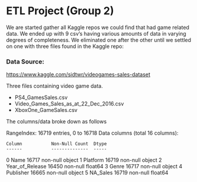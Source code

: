 # ETL Project (Group 2)

We are started gather all Kaggle repos we could find that had game related data. We ended up with 9 csv’s having various amounts of data in varying degrees of completeness. We eliminated one after the other until we settled on one with three files found in the Kaggle repo:

### Data Source:

https://www.kaggle.com/sidtwr/videogames-sales-dataset

Three files containing video game data.

- PS4_GamesSales.csv
- Video_Games_Sales_as_at_22_Dec_2016.csv
- XboxOne_GameSales.csv

The columns/data broke down as follows

RangeIndex: 16719 entries, 0 to 16718
Data columns (total 16 columns):

    Column           Non-Null Count  Dtype 
    ------           --------------  -----
 0   Name             16717 non-null  object 
 1   Platform         16719 non-null  object 
 2   Year_of_Release  16450 non-null  float64
 3   Genre            16717 non-null  object 
 4   Publisher        16665 non-null  object 
 5   NA_Sales         16719 non-null  float64
